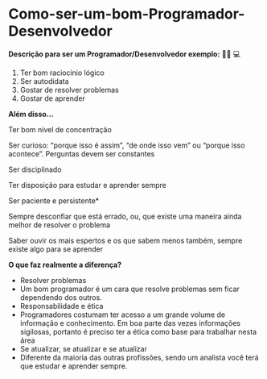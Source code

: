 # Como-ser-um-bom-Programador-Desenvolvedor
**Descrição para ser um Programador/Desenvolvedor exemplo:** 👨‍🎓 💻
1. Ter bom raciocínio lógico
2. Ser autodidata
3. Gostar de resolver problemas
4. Gostar de aprender

**Além disso...**
    
   Ter bom nível de concentração
 
   Ser curioso: “porque isso é assim”, “de onde isso vem” ou “porque isso acontece”. Perguntas devem ser constantes
 
   Ser disciplinado

   Ter disposição para estudar e aprender sempre

   Ser paciente e persistente*

   Sempre desconfiar que está errado, ou, que existe uma maneira ainda melhor de resolver o problema

   Saber ouvir os mais espertos e os que sabem menos também, sempre existe algo para se aprender

**O que faz realmente a diferença?**
- Resolver problemas
- Um bom programador é um cara que resolve problemas sem ficar dependendo dos outros. 
- Responsabilidade e ética
- Programadores costumam ter acesso a um grande volume de informação e conhecimento. Em boa parte das vezes informações sigilosas, portanto é preciso ter a ética como   base para trabalhar nesta área
- Se atualizar, se atualizar e se atualizar
- Diferente da maioria das outras profissões, sendo um analista você terá que estudar e aprender sempre.

